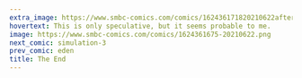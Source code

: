 ```yaml
---
extra_image: https://www.smbc-comics.com/comics/162436171820210622after.png
hovertext: This is only speculative, but it seems probable to me.
image: https://www.smbc-comics.com/comics/1624361675-20210622.png
next_comic: simulation-3
prev_comic: eden
title: The End
---
```


